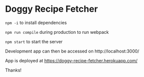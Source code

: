 # Doggy Recipe Fetcher

`npm -i` to install dependencies

`npm run compile` during production to run webpack

`npm start` to start the server

Development app can then be accessed on http://localhost:3000/

App is deployed at https://doggy-recipe-fetcher.herokuapp.com/

Thanks!
